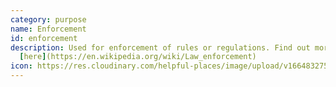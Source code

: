 ```yaml
---
category: purpose
name: Enforcement
id: enforcement
description: Used for enforcement of rules or regulations. Find out more
  [here](https://en.wikipedia.org/wiki/Law_enforcement)
icon: https://res.cloudinary.com/helpful-places/image/upload/v1664832755/dtpr-icons/purpose/enforcement_dz3fxo.svg
---
```

